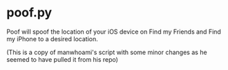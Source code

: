 # poof.py
Poof will spoof the location of your iOS device on Find my Friends and Find my iPhone to a desired location.

(This is a copy of manwhoami's script with some minor changes as he seemed to have pulled it from his repo)
